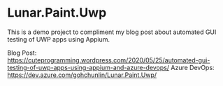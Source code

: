 # Lunar.Paint.Uwp
This is a demo project to compliment my blog post about automated GUI testing of UWP apps using Appium.

Blog Post: https://cuteprogramming.wordpress.com/2020/05/25/automated-gui-testing-of-uwp-apps-using-appium-and-azure-devops/
Azure DevOps: https://dev.azure.com/gohchunlin/Lunar.Paint.Uwp/
